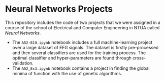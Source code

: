 # Neural Networks Projects
This repository includes the code of two projects that we were assigned in a course of the school of Electrical and Computer Engineering in NTUA called *Neural Networks*.

+ The `A52-B10.ipynb` notebook includes a full machine-learning project over a large dataset of EEG signals. The dataset is firstly pre-processed and then several classifiers are used for the training process. The optimal classifier and hyper-parameters are found through cross-validation.
+ The `A52_Ex3.ipynb` notebook contains a project in finding the global minima of function with the use of genetic algorithms. 



